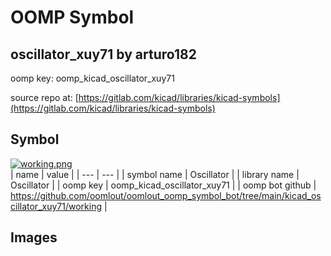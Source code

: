 # OOMP Symbol  
## oscillator_xuy71  by arturo182  
  
oomp key: oomp_kicad_oscillator_xuy71  
  
source repo at: [https://gitlab.com/kicad/libraries/kicad-symbols](https://gitlab.com/kicad/libraries/kicad-symbols)  
## Symbol  
  
[![working.png](working_600.png)](working.png)  
| name | value | 
| --- | --- | 
| symbol name | Oscillator | 
| library name | Oscillator | 
| oomp key | oomp_kicad_oscillator_xuy71 | 
| oomp bot github | https://github.com/oomlout/oomlout_oomp_symbol_bot/tree/main/kicad_oscillator_xuy71/working | 
## Images  
